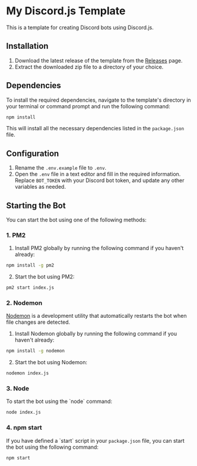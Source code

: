 # My Discord.js Template

This is a template for creating Discord bots using Discord.js.

## Installation

1. Download the latest release of the template from the [Releases](https://github.com/Gamearoo-s-Development/discord_bot_templete/releases) page.
2. Extract the downloaded zip file to a directory of your choice.

## Dependencies

To install the required dependencies, navigate to the template's directory in your terminal or command prompt and run the following command:

```bash
npm install
```

This will install all the necessary dependencies listed in the `package.json` file.

## Configuration

1. Rename the `.env.example` file to `.env`.
2. Open the `.env` file in a text editor and fill in the required information. Replace `BOT_TOKEN` with your Discord bot token, and update any other variables as needed.

## Starting the Bot

You can start the bot using one of the following methods:

### 1. PM2

1. Install PM2 globally by running the following command if you haven't already:

```bash
npm install -g pm2
```

2. Start the bot using PM2:

```bash
pm2 start index.js
```

### 2. Nodemon

[Nodemon](https://nodemon.io/) is a development utility that automatically restarts the bot when file changes are detected.

1. Install Nodemon globally by running the following command if you haven't already:

```bash
npm install -g nodemon
```

2. Start the bot using Nodemon:

```bash
nodemon index.js
```

### 3. Node

To start the bot using the \`node\` command:

```bash
node index.js
```

### 4. npm start

If you have defined a \`start\` script in your `package.json` file, you can start the bot using the following command:

```bash
npm start
```
